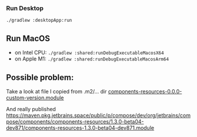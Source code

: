 
### Run Desktop
`./gradlew :desktopApp:run`

## Run MacOS
 - on Intel CPU: `./gradlew :shared:runDebugExecutableMacosX64`
 - on Apple M1: `./gradlew :shared:runDebugExecutableMacosArm64`

## Possible problem:
Take a look at file I copied from .m2/... dir [components-resources-0.0.0-custom-version.module](attention%2Fcomponents-resources-0.0.0-custom-version.module)

And really published https://maven.pkg.jetbrains.space/public/p/compose/dev/org/jetbrains/compose/components/components-resources/1.3.0-beta04-dev871/components-resources-1.3.0-beta04-dev871.module
